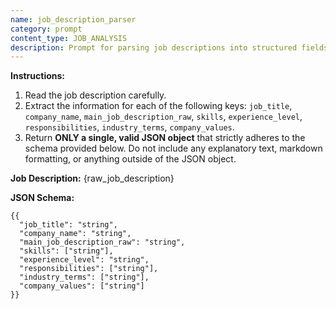 ```yaml
---
name: job_description_parser
category: prompt
content_type: JOB_ANALYSIS
description: Prompt for parsing job descriptions into structured fields.
---
```

**Instructions:**

1. Read the job description carefully.
2. Extract the information for each of the following keys: `job_title`, `company_name`, `main_job_description_raw`, `skills`, `experience_level`, `responsibilities`, `industry_terms`, `company_values`.
3. Return **ONLY a single, valid JSON object** that strictly adheres to the schema provided below. Do not include any explanatory text, markdown formatting, or anything outside of the JSON object.

**Job Description:**
{raw_job_description}

**JSON Schema:**

```
{{
  "job_title": "string",
  "company_name": "string",
  "main_job_description_raw": "string",
  "skills": ["string"],
  "experience_level": "string",
  "responsibilities": ["string"],
  "industry_terms": ["string"],
  "company_values": ["string"]
}}
```

